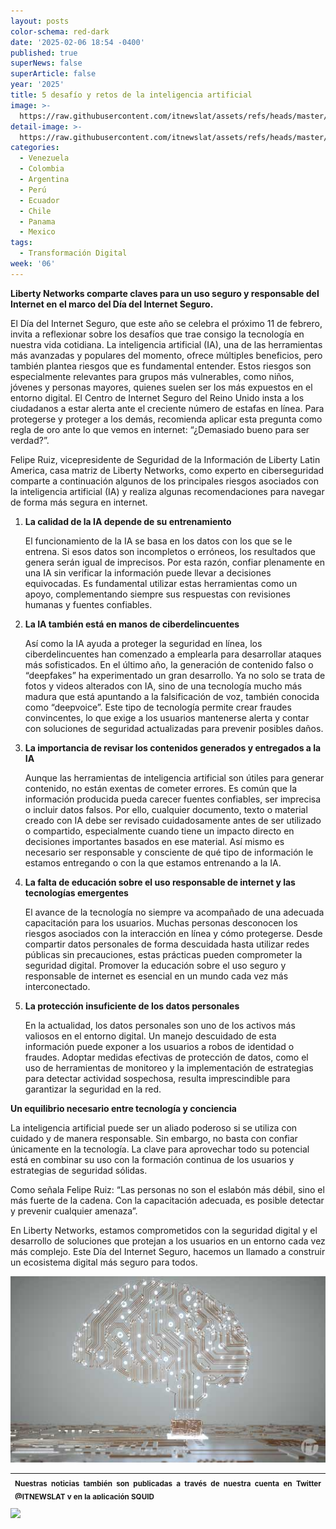 ```yaml
---
layout: posts
color-schema: red-dark
date: '2025-02-06 18:54 -0400'
published: true
superNews: false
superArticle: false
year: '2025'
title: 5 desafío y retos de la inteligencia artificial
image: >-
  https://raw.githubusercontent.com/itnewslat/assets/refs/heads/master/img/540x320/La-inteligencia-artificial-p.jpg
detail-image: >-
  https://raw.githubusercontent.com/itnewslat/assets/refs/heads/master/img/1024x680/La-inteligencia-artificial-g.jpg
categories:
  - Venezuela
  - Colombia
  - Argentina
  - Perú
  - Ecuador
  - Chile
  - Panama
  - Mexico
tags:
  - Transformación Digital
week: '06'
---
```

**Liberty Networks comparte claves para un uso seguro y responsable del Internet en el marco del Día del Internet Seguro.**

El Día del Internet Seguro, que este año se celebra el próximo 11 de febrero, invita a reflexionar sobre los desafíos que trae consigo la tecnología en nuestra vida cotidiana. La inteligencia artificial (IA), una de las herramientas más avanzadas y populares del momento, ofrece múltiples beneficios, pero también plantea riesgos que es fundamental entender. Estos riesgos son especialmente relevantes para grupos más vulnerables, como niños, jóvenes y personas mayores, quienes suelen ser los más expuestos en el entorno digital. El Centro de Internet Seguro del Reino Unido insta a los ciudadanos a estar alerta ante el creciente número de estafas en línea. Para protegerse y proteger a los demás, recomienda aplicar esta pregunta como regla de oro ante lo que vemos en internet: “¿Demasiado bueno para ser verdad?”.

Felipe Ruiz, vicepresidente de Seguridad de la Información de Liberty Latin America, casa matriz de Liberty Networks, como experto en ciberseguridad comparte a continuación algunos de los principales riesgos asociados con la inteligencia artificial (IA) y realiza algunas recomendaciones para navegar de forma más segura en internet.

1. **La calidad de la IA depende de su entrenamiento**

	El funcionamiento de la IA se basa en los datos con los que se le entrena. Si esos datos son incompletos o erróneos, los resultados que genera serán igual de imprecisos. Por esta razón, confiar plenamente en una IA sin verificar la información puede llevar a decisiones equivocadas. Es fundamental utilizar estas herramientas como un apoyo, complementando siempre sus respuestas con revisiones humanas y fuentes confiables.

2. **La IA también está en manos de ciberdelincuentes**

	Así como la IA ayuda a proteger la seguridad en línea, los ciberdelincuentes han comenzado a emplearla para desarrollar ataques más sofisticados. En el último año, la generación de contenido falso o “deepfakes” ha experimentado un gran desarrollo. Ya no solo se trata de fotos y videos alterados con IA, sino de una tecnología mucho más madura que está apuntando a la falsificación de voz, también conocida como “deepvoice”. Este tipo de tecnología permite crear fraudes convincentes, lo que exige a los usuarios mantenerse alerta y contar con soluciones de seguridad actualizadas para prevenir posibles daños.

3. **La importancia de revisar los contenidos generados y entregados a la IA**

	Aunque las herramientas de inteligencia artificial son útiles para generar contenido, no están exentas de cometer errores. Es común que la información producida pueda carecer fuentes confiables, ser imprecisa o incluir datos falsos. Por ello, cualquier documento, texto o material creado con IA debe ser revisado cuidadosamente antes de ser utilizado o compartido, especialmente cuando tiene un impacto directo en decisiones importantes basados en ese material. Así mismo es necesario ser responsable y consciente de qué tipo de información le estamos entregando o con la que estamos entrenando a la IA.

4. **La falta de educación sobre el uso responsable de internet y las tecnologías emergentes**

	El avance de la tecnología no siempre va acompañado de una adecuada capacitación para los usuarios. Muchas personas desconocen los riesgos asociados con la interacción en línea y cómo protegerse. Desde compartir datos personales de forma descuidada hasta utilizar redes públicas sin precauciones, estas prácticas pueden comprometer la seguridad digital. Promover la educación sobre el uso seguro y responsable de internet es esencial en un mundo cada vez más interconectado.

5. **La protección insuficiente de los datos personales**

	En la actualidad, los datos personales son uno de los activos más valiosos en el entorno digital. Un manejo descuidado de esta información puede exponer a los usuarios a robos de identidad o fraudes. Adoptar medidas efectivas de protección de datos, como el uso de herramientas de monitoreo y la implementación de estrategias para detectar actividad sospechosa, resulta imprescindible para garantizar la seguridad en la red.

**Un equilibrio necesario entre tecnología y conciencia**

La inteligencia artificial puede ser un aliado poderoso si se utiliza con cuidado y de manera responsable. Sin embargo, no basta con confiar únicamente en la tecnología. La clave para aprovechar todo su potencial está en combinar su uso con la formación continua de los usuarios y estrategias de seguridad sólidas.

Como señala Felipe Ruiz: “Las personas no son el eslabón más débil, sino el más fuerte de la cadena. Con la capacitación adecuada, es posible detectar y prevenir cualquier amenaza”.

En Liberty Networks, estamos comprometidos con la seguridad digital y el desarrollo de soluciones que protejan a los usuarios en un entorno cada vez más complejo. Este Día del Internet Seguro, hacemos un llamado a construir un ecosistema digital más seguro para todos.

![](https://raw.githubusercontent.com/itnewslat/assets/refs/heads/master/img/540x320/La-inteligencia-artificial-p.jpg)

<table style="height: 42px;" width="569">
<tbody>
<tr>
<td style="text-align: justify;"><sub><strong>Nuestras noticias también son publicadas a través de nuestra cuenta en Twitter <a href="https://twitter.com/itnewslat?lang=es">@ITNEWSLAT</a> y en la aplicación <a href="https://squidapp.co/en/">SQUID</a></strong></sub></td>
</tr>
</tbody>
</table>

<img src="https://tracker.metricool.com/c3po.jpg?hash=56f88a41e39ab42c063cc51676587a04"/>
